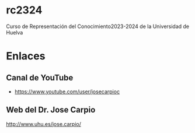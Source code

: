 # rc2324
Curso de Representación del Conocimiento2023-2024 de la Universidad de Huelva 



# Enlaces

## Canal de YouTube
- https://www.youtube.com/user/josecarpioc

## Web del Dr. Jose Carpio
http://www.uhu.es/jose.carpio/

